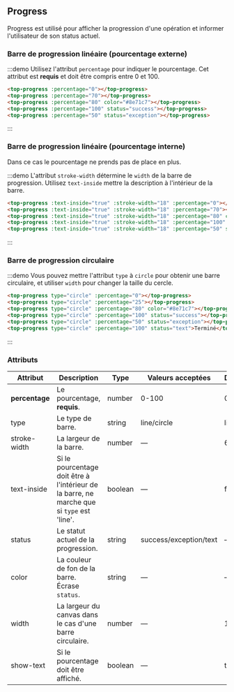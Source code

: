 ## Progress

Progress est utilisé pour afficher la progression d'une opération et informer l'utilisateur de son status actuel.

### Barre de progression linéaire (pourcentage externe)

:::demo Utilisez l'attribut `percentage` pour indiquer le pourcentage. Cet attribut est **requis** et doit être compris entre 0 et 100.
```html
<top-progress :percentage="0"></top-progress>
<top-progress :percentage="70"></top-progress>
<top-progress :percentage="80" color="#8e71c7"></top-progress>
<top-progress :percentage="100" status="success"></top-progress>
<top-progress :percentage="50" status="exception"></top-progress>
```
:::

### Barre de progression linéaire (pourcentage interne)

Dans ce cas le pourcentage ne prends pas de place en plus.

:::demo L'attribut `stroke-width` détermine le `width` de la barre de progression. Utilisez `text-inside` mettre la description à l'intérieur de la barre.
```html
<top-progress :text-inside="true" :stroke-width="18" :percentage="0"></top-progress>
<top-progress :text-inside="true" :stroke-width="18" :percentage="70"></top-progress>
<top-progress :text-inside="true" :stroke-width="18" :percentage="80" color="rgba(142, 113, 199, 0.7)"></top-progress>
<top-progress :text-inside="true" :stroke-width="18" :percentage="100" status="success"></top-progress>
<top-progress :text-inside="true" :stroke-width="18" :percentage="50" status="exception"></top-progress>
```
:::

### Barre de progression circulaire

:::demo Vous pouvez mettre l'attribut `type` à `circle` pour obtenir une barre circulaire, et utiliser `width` pour changer la taille du cercle.
```html
<top-progress type="circle" :percentage="0"></top-progress>
<top-progress type="circle" :percentage="25"></top-progress>
<top-progress type="circle" :percentage="80" color="#8e71c7"></top-progress>
<top-progress type="circle" :percentage="100" status="success"></top-progress>
<top-progress type="circle" :percentage="50" status="exception"></top-progress>
<top-progress type="circle" :percentage="100" status="text">Terminé</top-progress>
```
:::

### Attributs

| Attribut      | Description          | Type      | Valeurs acceptées       | Défaut  |
| --- | ---- | ---- | ---- | ---- |
| **percentage** | Le pourcentage, **requis**. | number | 0-100 | 0 |
| type | Le type de barre. | string | line/circle | line |
| stroke-width | La largeur de la barre. | number | — | 6 |
| text-inside | Si le pourcentage doit être à l'intérieur de la barre, ne marche que si `type` est 'line'. | boolean | — | false |
| status | Le statut actuel de la progression. | string | success/exception/text | — |
| color  | La couleur de fon de la barre. Écrase `status`. | string | — | — |
| width | La largeur du canvas dans le cas d'une barre circulaire. | number | — | 126 |
| show-text | Si le pourcentage doit être affiché. | boolean | — | true |
